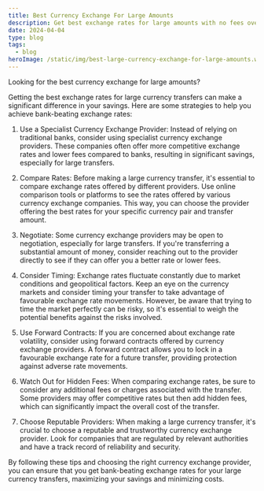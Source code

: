 ```yaml
---
title: Best Currency Exchange For Large Amounts
description: Get best exchange rates for large amounts with no fees over £3,000
date: 2024-04-04
type: blog
tags:
  - blog
heroImage: /static/img/best-large-currency-exchange-for-large-amounts.webp
---
```

Looking for the best currency exchange for large amounts?

Getting the best exchange rates for large currency transfers can make a significant difference in your savings. Here are some strategies to help you achieve bank-beating exchange rates:

1.	Use a Specialist Currency Exchange Provider: Instead of relying on traditional banks, consider using specialist currency exchange providers. These companies often offer more competitive exchange rates and lower fees compared to banks, resulting in significant savings, especially for large transfers.

2.	Compare Rates: Before making a large currency transfer, it's essential to compare exchange rates offered by different providers. Use online comparison tools or platforms to see the rates offered by various currency exchange companies. This way, you can choose the provider offering the best rates for your specific currency pair and transfer amount.

3.	Negotiate: Some currency exchange providers may be open to negotiation, especially for large transfers. If you're transferring a substantial amount of money, consider reaching out to the provider directly to see if they can offer you a better rate or lower fees.

4.	Consider Timing: Exchange rates fluctuate constantly due to market conditions and geopolitical factors. Keep an eye on the currency markets and consider timing your transfer to take advantage of favourable exchange rate movements. However, be aware that trying to time the market perfectly can be risky, so it's essential to weigh the potential benefits against the risks involved.

5.	Use Forward Contracts: If you are concerned about exchange rate volatility, consider using forward contracts offered by currency exchange providers. A forward contract allows you to lock in a favourable exchange rate for a future transfer, providing protection against adverse rate movements.

6.	Watch Out for Hidden Fees: When comparing exchange rates, be sure to consider any additional fees or charges associated with the transfer. Some providers may offer competitive rates but then add hidden fees, which can significantly impact the overall cost of the transfer.

7.	Choose Reputable Providers: When making a large currency transfer, it's crucial to choose a reputable and trustworthy currency exchange provider. Look for companies that are regulated by relevant authorities and have a track record of reliability and security.

By following these tips and choosing the right currency exchange provider, you can ensure that you get bank-beating exchange rates for your large currency transfers, maximizing your savings and minimizing costs.
